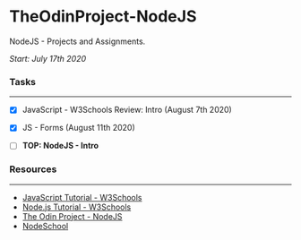 # TheOdinProject-NodeJS
NodeJS - Projects and Assignments.

*Start: July 17th 2020*

### Tasks
---
- [X] JavaScript - W3Schools Review: Intro (August 7th 2020)
- [X] JS - Forms (August 11th 2020)
- [ ] **TOP: NodeJS - Intro**


### Resources
---
- [JavaScript Tutorial - W3Schools](https://www.w3schools.com/js/default.asp)
- [Node.js Tutorial - W3Schools](https://www.w3schools.com/nodejs/default.asp)
- [The Odin Project - NodeJS](https://www.theodinproject.com/courses/nodejs)
- [NodeSchool](https://nodeschool.io)
